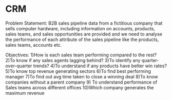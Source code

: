 # CRM
Problem Statement:
B2B sales pipeline data from a fictitious company that sells computer hardware, including information on accounts, products, sales teams, and sales opportunities are provided and we need to analyse the performance of each attribute of the sales pipeline like the products, sales teams, accounts etc.

Objectives:
1)How is each sales team performing compared to the rest?
2)To know if any sales agents lagging behind?
3)To identify any quarter-over-quarter trends?
4)To understand if any products have better win rates?
5)To know top revenue generating sectors
6)To find best performing manager
7)To find out avg time taken to close a winning deal
8)To know companies without a parent company
9) To understand performance of Sales teams across different offices
10)Which company generates the maximum revenue

